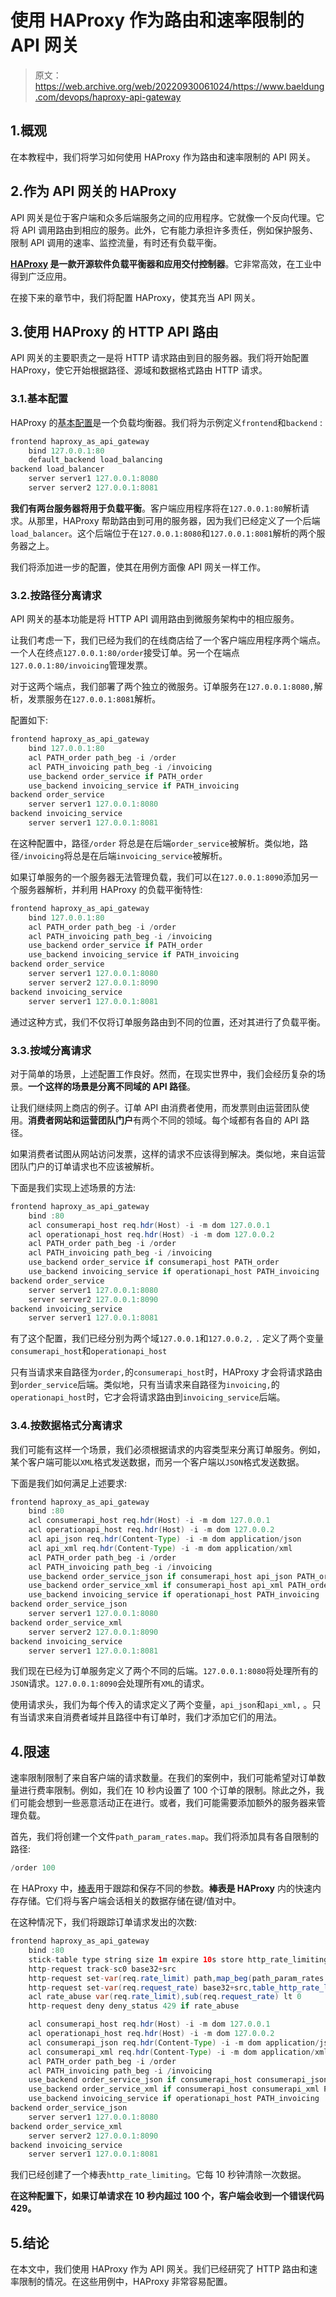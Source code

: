 # 使用 HAProxy 作为路由和速率限制的 API 网关

> 原文：<https://web.archive.org/web/20220930061024/https://www.baeldung.com/devops/haproxy-api-gateway>

## 1.概观

在本教程中，我们将学习如何使用 HAProxy 作为路由和速率限制的 API 网关。

## 2.作为 API 网关的 HAProxy

API 网关是位于客户端和众多后端服务之间的应用程序。它就像一个反向代理。它将 API 调用路由到相应的服务。此外，它有能力承担许多责任，例如保护服务、限制 API 调用的速率、监控流量，有时还有负载平衡。

**[HAProxy](https://web.archive.org/web/20221212054534/https://www.haproxy.com/) 是一款开源软件负载平衡器和应用交付控制器**。它非常高效，在工业中得到广泛应用。

在接下来的章节中，我们将配置 HAProxy，使其充当 API 网关。

## 3.使用 HAProxy 的 HTTP API 路由

API 网关的主要职责之一是将 HTTP 请求路由到目的服务器。我们将开始配置 HAProxy，使它开始根据路径、源域和数据格式路由 HTTP 请求。

### 3.1.基本配置

HAProxy 的[基本配置](https://web.archive.org/web/20221212054534/https://www.haproxy.com/blog/haproxy-configuration-basics-load-balance-your-servers/)是一个负载均衡器。我们将为示例定义`frontend`和`backend` :

```java
frontend haproxy_as_api_gateway
    bind 127.0.0.1:80
    default_backend load_balancing
backend load_balancer
    server server1 127.0.0.1:8080
    server server2 127.0.0.1:8081
```

**我们有两台服务器将用于负载平衡**。客户端应用程序将在`127.0.0.1:80`解析请求。从那里，HAProxy 帮助路由到可用的服务器，因为我们已经定义了一个后端`load_balancer`。这个后端位于在`127.0.0.1:8080`和`127.0.0.1:8081`解析的两个服务器之上。

我们将添加进一步的配置，使其在用例方面像 API 网关一样工作。

### 3.2.按路径分离请求

API 网关的基本功能是将 HTTP API 调用路由到微服务架构中的相应服务。

让我们考虑一下，我们已经为我们的在线商店给了一个客户端应用程序两个端点。一个人在终点`127.0.0.1:80/order`接受订单。另一个在端点`127.0.0.1:80/invoicing`管理发票。

对于这两个端点，我们部署了两个独立的微服务。订单服务在`127.0.0.1:8080,`解析，发票服务在`127.0.0.1:8081`解析。

配置如下:

```java
frontend haproxy_as_api_gateway
    bind 127.0.0.1:80
    acl PATH_order path_beg -i /order
    acl PATH_invoicing path_beg -i /invoicing
    use_backend order_service if PATH_order
    use_backend invoicing_service if PATH_invoicing
backend order_service
    server server1 127.0.0.1:8080
backend invoicing_service    
    server server1 127.0.0.1:8081
```

在这种配置中，路径`/order` 将总是在后端`order_service`被解析。类似地，路径`/invoicing`将总是在后端`invoicing_service`被解析。

如果订单服务的一个服务器无法管理负载，我们可以在`127.0.0.1:8090`添加另一个服务器解析，并利用 HAProxy 的负载平衡特性:

```java
frontend haproxy_as_api_gateway
    bind 127.0.0.1:80
    acl PATH_order path_beg -i /order
    acl PATH_invoicing path_beg -i /invoicing
    use_backend order_service if PATH_order
    use_backend invoicing_service if PATH_invoicing
backend order_service
    server server1 127.0.0.1:8080
    server server2 127.0.0.1:8090
backend invoicing_service    
    server server1 127.0.0.1:8081
```

通过这种方式，我们不仅将订单服务路由到不同的位置，还对其进行了负载平衡。

### 3.3.按域分离请求

对于简单的场景，上述配置工作良好。然而，在现实世界中，我们会经历复杂的场景。**一个这样的场景是分离不同域的 API 路径**。

让我们继续网上商店的例子。订单 API 由消费者使用，而发票则由运营团队使用。**消费者网站和运营团队门户**有两个不同的领域。每个域都有各自的 API 路径。

如果消费者试图从网站访问发票，这样的请求不应该得到解决。类似地，来自运营团队门户的订单请求也不应该被解析。

下面是我们实现上述场景的方法:

```java
frontend haproxy_as_api_gateway
    bind :80
    acl consumerapi_host req.hdr(Host) -i -m dom 127.0.0.1
    acl operationapi_host req.hdr(Host) -i -m dom 127.0.0.2
    acl PATH_order path_beg -i /order
    acl PATH_invoicing path_beg -i /invoicing
    use_backend order_service if consumerapi_host PATH_order
    use_backend invoicing_service if operationapi_host PATH_invoicing
backend order_service
    server server1 127.0.0.1:8080
    server server2 127.0.0.1:8090
backend invoicing_service    
    server server1 127.0.0.1:8081
```

有了这个配置，我们已经分别为两个域`127.0.0.1`和`127.0.0.2,` `.` 定义了两个变量`consumerapi_host`和`operationapi_host`

只有当请求来自路径为`order,`的`consumerapi_host`时，HAProxy 才会将请求路由到`order_service`后端。类似地，只有当请求来自路径为`invoicing,`的`operationapi_host`时，它才会将请求路由到`invoicing_service`后端。

### 3.4.按数据格式分离请求

我们可能有这样一个场景，我们必须根据请求的内容类型来分离订单服务。例如，某个客户端可能以`XML`格式发送数据，而另一个客户端以`JSON`格式发送数据。

下面是我们如何满足上述要求:

```java
frontend haproxy_as_api_gateway
    bind :80
    acl consumerapi_host req.hdr(Host) -i -m dom 127.0.0.1
    acl operationapi_host req.hdr(Host) -i -m dom 127.0.0.2
    acl api_json req.hdr(Content-Type) -i -m dom application/json
    acl api_xml req.hdr(Content-Type) -i -m dom application/xml    
    acl PATH_order path_beg -i /order
    acl PATH_invoicing path_beg -i /invoicing
    use_backend order_service_json if consumerapi_host api_json PATH_order
    use_backend order_service_xml if consumerapi_host api_xml PATH_order
    use_backend invoicing_service if operationapi_host PATH_invoicing
backend order_service_json
    server server1 127.0.0.1:8080
backend order_service_xml    
    server server2 127.0.0.1:8090
backend invoicing_service    
    server server1 127.0.0.1:8081
```

我们现在已经为订单服务定义了两个不同的后端。`127.0.0.1:8080`将处理所有的`JSON`请求。`127.0.0.1:8090`会处理所有`XML`的请求。

使用请求头，我们为每个传入的请求定义了两个变量，`api_json`和`api_xml,` 。只有当请求来自消费者域并且路径中有订单时，我们才添加它们的用法。

## 4.限速

速率限制限制了来自客户端的请求数量。在我们的案例中，我们可能希望对订单数量进行费率限制。例如，我们在 10 秒内设置了 100 个订单的限制。除此之外，我们可能会想到一些恶意活动正在进行。或者，我们可能需要添加额外的服务器来管理负载。

首先，我们将创建一个文件`path_param_rates.map`。我们将添加具有各自限制的路径:

```java
/order 100
```

在 HAProxy 中，[棒表](https://web.archive.org/web/20221212054534/https://www.haproxy.com/blog/introduction-to-haproxy-stick-tables/)用于跟踪和保存不同的参数。**棒表是 HAProxy** 内的快速内存存储。它们将与客户端会话相关的数据存储在键/值对中。

在这种情况下，我们将跟踪订单请求发出的次数:

```java
frontend haproxy_as_api_gateway
    bind :80
    stick-table type string size 1m expire 10s store http_rate_limiting
    http-request track-sc0 base32+src
    http-request set-var(req.rate_limit) path,map_beg(path_param_rates.map,20)
    http-request set-var(req.request_rate) base32+src,table_http_rate_limiting()
    acl rate_abuse var(req.rate_limit),sub(req.request_rate) lt 0
    http-request deny deny_status 429 if rate_abuse    

    acl consumerapi_host req.hdr(Host) -i -m dom 127.0.0.1
    acl operationapi_host req.hdr(Host) -i -m dom 127.0.0.2
    acl consumerapi_json req.hdr(Content-Type) -i -m dom application/json
    acl consumerapi_xml req.hdr(Content-Type) -i -m dom application/xml    
    acl PATH_order path_beg -i /order
    acl PATH_invoicing path_beg -i /invoicing
    use_backend order_service_json if consumerapi_host consumerapi_json PATH_order
    use_backend order_service_xml if consumerapi_host consumerapi_xml PATH_order
    use_backend invoicing_service if operationapi_host PATH_invoicing
backend order_service_json
    server server1 127.0.0.1:8080
backend order_service_xml    
    server server2 127.0.0.1:8090
backend invoicing_service    
    server server1 127.0.0.1:8081
```

我们已经创建了一个棒表`http_rate_limiting`。它每 10 秒钟清除一次数据。

**在这种配置下，如果订单请求在 10 秒内超过 100 个，客户端会收到一个错误代码 429。**

## 5.结论

在本文中，我们使用 HAProxy 作为 API 网关。我们已经研究了 HTTP 路由和速率限制的情况。在这些用例中，HAProxy 非常容易配置。